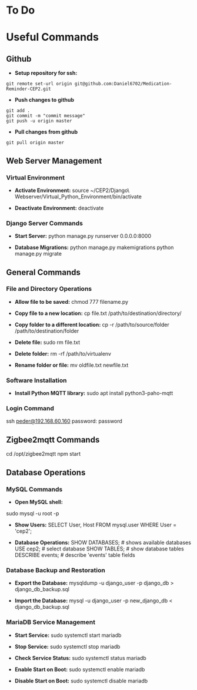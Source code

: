 # To Do

# Useful Commands

## **Github**

- **Setup repository for ssh:**

```shell
git remote set-url origin git@github.com:Daniel6702/Medication-Reminder-CEP2.git
```

- **Push changes to github**

```shell
git add .
git commit -m "commit message"
git push -u origin master
```

- **Pull changes from github**

```shell
git pull origin master
```

## **Web Server Management**
### **Virtual Environment**
- **Activate Environment:**
source ~/CEP2/Django\ Webserver/Virtual_Python_Environment/bin/activate

- **Deactivate Environment:**
deactivate

### **Django Server Commands**
- **Start Server:**
python manage.py runserver 0.0.0.0:8000

- **Database Migrations:**
python manage.py makemigrations
python manage.py migrate

## **General Commands**

### **File and Directory Operations**
- **Allow file to be saved:**
chmod 777 filename.py

- **Copy file to a new location:** 
cp file.txt /path/to/destination/directory/

- **Copy folder to a different location:**
cp -r /path/to/source/folder /path/to/destination/folder

- **Delete file:**
sudo rm file.txt

- **Delete folder:**
rm -rf /path/to/virtualenv

- **Rename folder or file:**
mv oldfile.txt newfile.txt

### **Software Installation**
- **Install Python MQTT library:**
sudo apt install python3-paho-mqtt

### **Login Command**
ssh peder@192.168.60.160
password: password

## **Zigbee2mqtt Commands**
cd /opt/zigbee2mqtt
npm start

## **Database Operations**

### **MySQL Commands**
- **Open MySQL shell:**

sudo mysql -u root -p

- **Show Users:**
SELECT User, Host FROM mysql.user WHERE User = 'cep2';

- **Database Operations:**
SHOW DATABASES; # shows available databases
USE cep2; # select database
SHOW TABLES; # show database tables
DESCRIBE events; # describe 'events' table fields

### **Database Backup and Restoration**
- **Export the Database:**
mysqldump -u django_user -p django_db > django_db_backup.sql

- **Import the Database:**
mysql -u django_user -p new_django_db < django_db_backup.sql

### **MariaDB Service Management**
- **Start Service:**
sudo systemctl start mariadb

- **Stop Service:**
sudo systemctl stop mariadb

- **Check Service Status:**
sudo systemctl status mariadb

- **Enable Start on Boot:**
sudo systemctl enable mariadb

- **Disable Start on Boot:**
sudo systemctl disable mariadb























